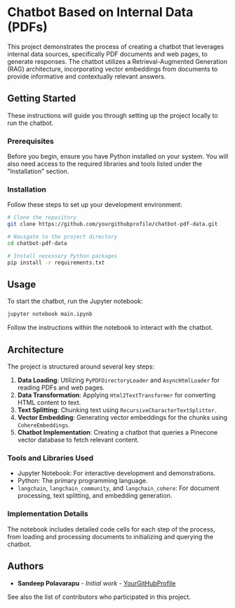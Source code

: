 # Chatbot Based on Internal Data (PDFs)

This project demonstrates the process of creating a chatbot that leverages internal data sources, specifically PDF documents and web pages, to generate responses. The chatbot utilizes a Retrieval-Augmented Generation (RAG) architecture, incorporating vector embeddings from documents to provide informative and contextually relevant answers.

## Getting Started

These instructions will guide you through setting up the project locally to run the chatbot.

### Prerequisites

Before you begin, ensure you have Python installed on your system. You will also need access to the required libraries and tools listed under the "Installation" section.

### Installation

Follow these steps to set up your development environment:

```bash
# Clone the repository
git clone https://github.com/yourgithubprofile/chatbot-pdf-data.git

# Navigate to the project directory
cd chatbot-pdf-data

# Install necessary Python packages
pip install -r requirements.txt
```

## Usage

To start the chatbot, run the Jupyter notebook:

```bash
jupyter notebook main.ipynb
```

Follow the instructions within the notebook to interact with the chatbot.

## Architecture

The project is structured around several key steps:

1. **Data Loading**: Utilizing `PyPDFDirectoryLoader` and `AsyncHtmlLoader` for reading PDFs and web pages.
2. **Data Transformation**: Applying `Html2TextTransformer` for converting HTML content to text.
3. **Text Splitting**: Chunking text using `RecursiveCharacterTextSplitter`.
4. **Vector Embedding**: Generating vector embeddings for the chunks using `CohereEmbeddings`.
5. **Chatbot Implementation**: Creating a chatbot that queries a Pinecone vector database to fetch relevant content.

### Tools and Libraries Used

- Jupyter Notebook: For interactive development and demonstrations.
- Python: The primary programming language.
- `langchain`, `langchain_community`, and `langchain_cohere`: For document processing, text splitting, and embedding generation.

### Implementation Details

The notebook includes detailed code cells for each step of the process, from loading and processing documents to initializing and querying the chatbot.


## Authors

- **Sandeep Polavarapu** - *Initial work* - [YourGitHubProfile](https://github.com/sandeeppvn)

See also the list of contributors who participated in this project.



